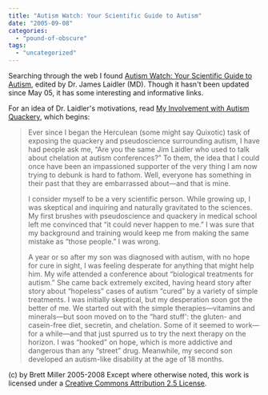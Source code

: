 ```yaml
---
title: "Autism Watch: Your Scientific Guide to Autism"
date: "2005-09-08"
categories: 
  - "pound-of-obscure"
tags: 
  - "uncategorized"
---
```


Searching through the web I found [Autism Watch: Your Scientific Guide to Autism](http://www.autism-watch.org/), edited by Dr. James Laidler (MD). Though it hasn't been updated since May 05, it has some interesting and informative links.  
  
For an idea of Dr. Laidler's motivations, read [My Involvement with Autism Quackery](http://www.autism-watch.org/about/bio2.shtml), which begins:

> Ever since I began the Herculean (some might say Quixotic) task of exposing the quackery and pseudoscience surrounding autism, I have had people ask me, “Are you the same Jim Laidler who used to talk about chelation at autism conferences?” To them, the idea that I could once have been an impassioned supporter of the very thing I am now trying to debunk is hard to fathom. Well, everyone has something in their past that they are embarrassed about—and that is mine.  
>   
> I consider myself to be a very scientific person. While growing up, I was skeptical and inquiring and naturally gravitated to the sciences. My first brushes with pseudoscience and quackery in medical school left me convinced that “it could never happen to me.” I was sure that my background and training would keep me from making the same mistake as “those people.” I was wrong.  
>   
> A year or so after my son was diagnosed with autism, with no hope for cure in sight, I was feeling desperate for anything that might help him. My wife attended a conference about “biological treatments for autism.” She came back extremely excited, having heard story after story about “hopeless” cases of autism “cured” by a variety of simple treatments. I was initially skeptical, but my desperation soon got the better of me. We started out with the simple therapies—vitamins and minerals—but soon moved on to the “hard stuff': the gluten- and casein-free diet, secretin, and chelation. Some of it seemed to work—for a while—and that just spurred us to try the next therapy on the horizon. I was “hooked” on hope, which is more addictive and dangerous than any “street” drug. Meanwhile, my second son developed an autism-like disability at the age of 18 months.

(c) by Brett Miller 2005-2008 Except where otherwise noted, this work is licensed under a [Creative Commons Attribution 2.5 License](http://creativecommons.org/licenses/by/2.5/).
